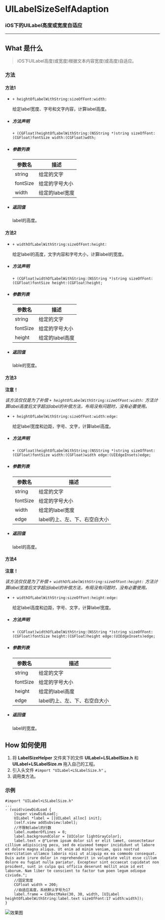# UILabelSizeSelfAdaption
### iOS下的UILabel高度或宽度自适应
-------

## What 是什么

> iOS下UILabel高度(或宽度)根据文本内容宽度(或高度)自适应。

### 方法

#### 方法1

* `+ heightOfLabelWithString:sizeOfFont:width:`
	
	给定label宽度、字号和文字内容，计算label高度。

* ##### 方法声明
	```
	+ (CGFloat)heightOfLabelWithString:(NSString *)string sizeOfFont:(CGFloat)fontSize width:(CGFloat)wdth;
	```
	
* ##### 参数列表


	| 参数名 | 描述 |
	| ------------ | ------------- |
	| string | 给定的文字  |
	| fontSize | 给定的字号大小|
	| width | 给定的label宽度| 

* ##### 返回值
	label的高度。


#### 方法2
* `+ widthOfLabelWithString:sizeOfFont:height:`

	给定label的高度，文字内容和字号大小，计算label的宽度。

* ##### 方法声明
	```
	+ (CGFloat)widthOfLabelWithString:(NSString *)string sizeOfFont:(CGFloat)fontSize height:(CGFloat)height;
	
	```

* ##### 参数列表
	| 参数名 | 描述 |
	| ------------ | ------------- |
	| string | 给定的文字  |
	| fontSize | 给定的字号大小|
	| height | 给定的label高度|  
	
* ##### 返回值
	lable的宽度。
	
#### 方法3
**注意！** 

*该方法仅仅是为了补偿 `+ heightOfLabelWithString:sizeOfFont:width:` 方法计算label高度后文字超出label的补偿方法，布局没有问题时，没有必要使用。*

* `+ heightOfLabelWithString:sizeOfFont:width:edge:`

	给定label宽度和边距，字号、文字，计算label高度。

* ##### 方法声明
	```
	+ (CGFloat)heightOfLabelWithString:(NSString *)string sizeOfFont:(CGFloat)fontSize width:(CGFloat)width edge:(UIEdgeInsets)edge;
	
	```

* ##### 参数列表
	| 参数名 | 描述 |
	| ------------ | ------------- |
	| string | 给定的文字  |
	| fontSize | 给定的字号大小|
	| width | 给定的label宽度|
	| edge | label的上、左、下、右空白大小 |
	
* ##### 返回值
	label的高度。

#### 方法4
**注意！** 

*该方法仅仅是为了补偿 `+ widthOfLabelWithString:sizeOfFont:height:` 方法计算label宽度后文字超出label的补偿方法，布局没有问题时，没有必要使用。*

* `+ widthOfLabelWithString:sizeOfFont:height:edge:`

	给定label高度和边距，字号、文字，计算label宽度。

* ##### 方法声明
	```
	+ (CGFloat)widthOfLabelWithString:(NSString *)string sizeOfFont:(CGFloat)fontSize height:(CGFloat)height edge:(UIEdgeInsets)edge;
	
	```

* ##### 参数列表
	| 参数名 | 描述 |
	| ------------ | ------------- |
	| string | 给定的文字  |
	| fontSize | 给定的字号大小|
	| height | 给定的label高度|
	| edge | label的上、左、下、右空白大小 |
	
* ##### 返回值
	label的宽度。


## How 如何使用

1. 将 **LabelSizeHelper** 文件夹下的文件 **UILabel+LSLabelSize.h** 和 **UILabel+LSLabelSize.m** 拖入自己的工程。 
2. 引入头文件 `#import "UILabel+LSLabelSize.h"` 。
3. 调用类方法。

### 示例
```
#import "UILabel+LSLabelSize.h"
...
- (void)viewDidLoad {
    [super viewDidLoad];
    UILabel *label = [[UILabel alloc] init];
    [self.view addSubview:label];
    //不限制label的行数
    label.numberOfLines = 0;
    label.backgroundColor = [UIColor lightGrayColor];
    label.text = @"Lorem ipsum dolor sit er elit lamet, consectetaur cillium adipisicing pecu, sed do eiusmod tempor incididunt ut labore et dolore magna aliqua. Ut enim ad minim veniam, quis nostrud exercitation ullamco laboris nisi ut aliquip ex ea commodo consequat. Duis aute irure dolor in reprehenderit in voluptate velit esse cillum dolore eu fugiat nulla pariatur. Excepteur sint occaecat cupidatat non proident, sunt in culpa qui officia deserunt mollit anim id est laborum. Nam liber te conscient to factor tum poen legum odioque civiuda.";
    //固定宽度
    CGFloat width = 200;
    //自适应高度，系统默认字号为17
    label.frame = CGRectMake(30, 30, width, [UILabel heightOfLabelWithString:label.text sizeOfFont:17 width:width]);
}
```
![效果图](./FC992994-8F59-4347-B871-B3B78EAB06DC.png "效果图")




